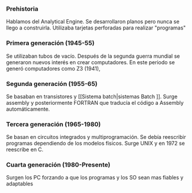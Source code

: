 ### Prehistoria
Hablamos del Analytical Engine. Se desarrollaron planos pero nunca se llego a construirla. Utilizaba tarjetas perforadas para realizar "programas"

### Primera generación (1945-55)
Se utilizaban tubos de vacío. Después de la segunda guerra mundial se generaron nuevos interés en crear computadores. En este periodo se generó computadores como Z3 (1941), 

### Segunda generación (1955-65)
Se basaban en transistores y [[Sistema batch|sistemas Batch ]]. Surge assembly y posteriormente FORTRAN que traducía el código a Assembly automáticamente.

### Tercera generación (1965-1980)
Se basan en circuitos integrados y multiprogramación. Se debía reescribir programas dependiendo de los modelos físicos. Surge UNIX y en 1972 se reescribe en C.

### Cuarta generación (1980-Presente)
Surgen los PC forzando a que los programas y los SO sean mas fiables y adaptables 